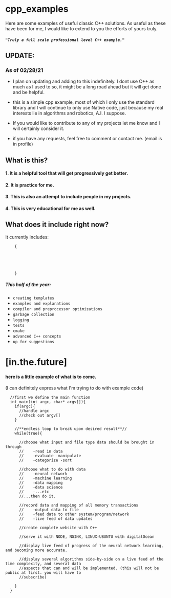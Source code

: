 # cpp_examples
Here are some examples of useful classic C++ solutions. As useful as these have been for me, I would like to extend to you the efforts of yours truly. 

##### `"Truly a full scale professional level C++ example."`

## UPDATE:
### As of 02/28/21

* I plan on updating and adding to this indefinitely. I dont use C++ as much as I used to so, it might be a long road ahead but it will get done and be helpful.

* this is a simple cpp example, most of which I only use the standard library and I will continue to only use Native code, just because my real interests lie in algorithms and robotics, A.I. I suppose.

* If you would like to contribute to any of my projects let me know and I will certainly consider it.

* if you have any requests, feel free to comment or contact me. (email is in profile)


## What is this?

#### 1. It is a helpful tool that will get progressively get better.
#### 2. It is practice for me.
#### 3. This is also an attempt to include people in my projects.
#### 4. This is very educational for me as well.

## What does it include right now?

It currently includes: 
```
    {
      
      
      
      
      
    }

```


##### This half of the year:
  - `creating templates` 
  - `examples and explanations`
  - `compiler and preprocessor optimizations`
  - `garbage collection` 
  - `logging` 
  - `tests` 
  - `cmake`
  - `advanced C++ concepts` 
  - `up for suggestions`
  
# [in.the.future]

#### here is a little example of what is to come.
(I can definitely express what I'm trying to do with example code)

```
  //first we define the main function
  int main(int argc, char* argv[]){
    if(argc){
      //handle argc
      //check out argv[]
    }
    
    //**endless loop to break upon desired result**//
    while(true){
      
      //choose what input and file type data should be brought in through
      //    -read in data
      //    -evaluate -manipulate
      //    -categorize -sort
      
      //choose what to do with data
      //    -neural network
      //    -machine learning
      //    -data mapping
      //    -data science
      //    -...etc
      //...then do it.
      
      //record data and mapping of all memory transactions
      //    -output data to file
      //    -feed data to other system/program/network
      //    -live feed of data updates
      
      //create complete website with C++
      
      //serve it with NODE, NGINX, LINUX-UBUNTU with digitalOcean
      
      //display live feed of progress of the neural network learning, and becoming more accurate.
      
      //display several algorithms side-by-side on a live feed of the time complexity, and several data
      //aspects that can and will be implemented. (this will not be public at first. you will have to
      //subscribe)
     
    }
  }

```
